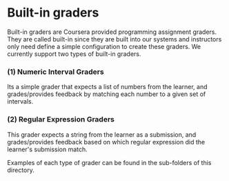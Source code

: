 # Built-in graders

Built-in graders are Coursera provided programming assignment graders. They are called built-in since they are built into our systems and instructors only need define a simple configuration to create these graders.
We currently support two types of built-in graders.

### (1) Numeric Interval Graders

Its a simple grader that expects a list of numbers from the learner, and grades/provides feedback by matching each number to a given set of intervals.

### (2) Regular Expression Graders

This grader expects a string from the learner as a submission, and grades/provides feedback based on which regular expression did the learner's submission match.


Examples of each type of grader can be found in the sub-folders of this directory.
